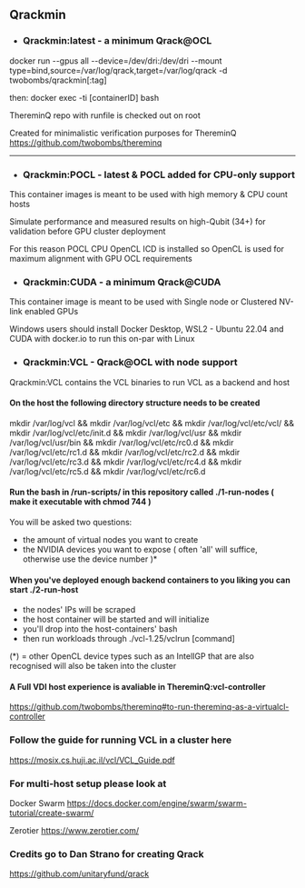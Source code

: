 ## Qrackmin

- ### Qrackmin:latest - a minimum Qrack@OCL 

docker run --gpus all --device=/dev/dri:/dev/dri --mount type=bind,source=/var/log/qrack,target=/var/log/qrack -d twobombs/qrackmin[:tag]

then: docker exec -ti [containerID] bash

ThereminQ repo with runfile is checked out on root

Created for minimalistic verification purposes for ThereminQ https://github.com/twobombs/thereminq

---------------

- ### Qrackmin:POCL - latest & POCL added for CPU-only support

This container images is meant to be used with high memory & CPU count hosts 

Simulate performance and measured results on high-Qubit (34+) for validation before GPU cluster deployment

For this reason POCL CPU OpenCL ICD is installed so OpenCL is used for maximum alignment with GPU OCL requirements

- ### Qrackmin:CUDA -  a minimum Qrack@CUDA 

This container image is meant to be used with Single node or Clustered NV-link enabled GPUs 

Windows users should install Docker Desktop, WSL2 - Ubuntu 22.04 and CUDA with docker.io to run this on-par with Linux

- ### Qrackmin:VCL - Qrack@OCL with node support

Qrackmin:VCL contains the VCL binaries to run VCL as a backend and host

#### On the host the following directory structure needs to be created 
mkdir /var/log/vcl && mkdir /var/log/vcl/etc && mkdir /var/log/vcl/etc/vcl/ && mkdir /var/log/vcl/etc/init.d && mkdir /var/log/vcl/usr && mkdir /var/log/vcl/usr/bin && mkdir /var/log/vcl/etc/rc0.d && mkdir /var/log/vcl/etc/rc1.d && mkdir /var/log/vcl/etc/rc2.d  &&  mkdir /var/log/vcl/etc/rc3.d && mkdir /var/log/vcl/etc/rc4.d &&  mkdir /var/log/vcl/etc/rc5.d &&  mkdir /var/log/vcl/etc/rc6.d 

####  Run the bash in /run-scripts/ in this repository called ./1-run-nodes ( make it executable with chmod 744 )
You will be asked two questions:
- the amount of virtual nodes you want to create
- the NVIDIA devices you want to expose ( often 'all' will suffice, otherwise use the device number )*

#### When you've deployed enough backend containers to you liking you can start ./2-run-host
- the nodes' IPs will be scraped
- the host container will be started and will initialize
- you'll drop into the host-containers' bash 
- then run workloads through ./vcl-1.25/vclrun [command]

(*) = other OpenCL device types such as an IntelIGP that are also recognised will also be taken into the cluster

#### A Full VDI host experience is avaliable in ThereminQ:vcl-controller
https://github.com/twobombs/thereminq#to-run-thereminq-as-a-virtualcl-controller

### Follow the guide for running VCL in a cluster here
https://mosix.cs.huji.ac.il/vcl/VCL_Guide.pdf

### For multi-host setup please look at
Docker Swarm https://docs.docker.com/engine/swarm/swarm-tutorial/create-swarm/

Zerotier https://www.zerotier.com/

### Credits go to Dan Strano for creating Qrack
https://github.com/unitaryfund/qrack
